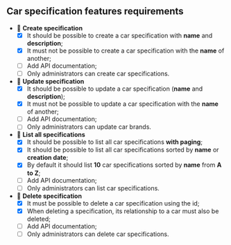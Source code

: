 ## Car specification features requirements

- 📅 **Create specification**
  - [x] It should be possible to create a car specification with **name** and **description**;
  - [x] It must not be possible to create a car specification with the **name** of another;
  - [ ] Add API documentation;
  - [ ] Only administrators can create car specifications.

- 📅 **Update specification**
  - [x] It should be possible to update a car specification (**name** and **description**);
  - [x] It must not be possible to update a car specification with the **name** of another;
  - [ ] Add API documentation;
  - [ ] Only administrators can update car brands.

- 📅 **List all specifications**
  - [x] It should be possible to list all car specifications **with paging**;
  - [x] It should be possible to list all car specifications sorted by **name** or **creation date**;
  - [x] By default it should list **10** car specifications sorted by **name** from **A to Z**;
  - [ ] Add API documentation;
  - [ ] Only administrators can list car specifications.

- 📅 **Delete specification**
  - [x] It must be possible to delete a car specification using the id;
  - [x] When deleting a specification, its relationship to a car must also be deleted;
  - [ ] Add API documentation;
  - [ ] Only administrators can delete car specifications.
